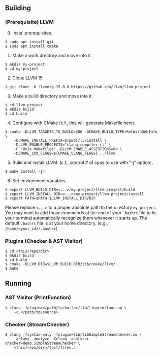 ## Building

### (Prerequisite) LLVM

0. Instal prerequisites.

```
$ sudo apt install git
$ sudo apt install cmake
```

1. Make a work drectory and move into it.

```
$ mkdir my-project
$ cd my-project
```

2. Clone LLVM 15.

```
$ git clone -b llvmorg-15.0.0 https://github.com/llvm/llvm-project
```

3. Make a build directory and move into it.

```
$ cd llvm-project
$ mkdir build
$ cd build
```

4. Configure with CMake (c.f., this will generate Makefile here).

```
$ cmake -DLLVM_TARGETS_TO_BUILD=X86 -DCMAKE_BUILD_TYPE=RelWithDebInfo \
    -DCMAKE_INSTALL_PREFIX=$(pwd)/../install \
    -DLLVM_ENABLE_PROJECTS="clang;compiler-rt" \
    -G "Unix Makefiles" -DLLVM_ENABLE_ASSERTIONS=ON \
    -DCMAKE_CXX_FLAGS=${CMAKE_CLANG_FLAGS} ../llvm
```

5. Build and install LLVM. (c.f., control # of cpus to use with "-j" option).

```
$ make install -j4
```

6. Set environment variables.

```
$ export LLVM_BUILD_DIR=<...>/my-project/llvm-project/build
$ export LLVM_INSTALL_DIR=<...>/my-project/llvm-project/install
$ export PATH=$PATH:$LLVM_INSTALL_DIR/bin
```

Please replace `<...>` to a proper absolute path to the directory `my-project`.
You may want to add those commands at the end of your `.bashrc` file to let your
terminal automatically recognize them whenever it starts up.  The default
`.bashrc` file is at your home directory. (e.g., `/home/<your_id>/.bashrc`)

### Plugins (Checker & AST Visitor)

```
$ cd <this/repo/dir>
$ mkdir build
$ cd build
$ cmake -DLLVM_DIR=$LLVM_BUILD_DIR/lib/cmake/llvm/ ..
$ make
```

## Running

### AST Visitor (PrintFunction)

```
$ clang -fplugin=</path/to/build>/lib/libprintfunc.so \
    -c </path/to/source> 
```

### Checker (StreamChecker)

```
$ clang -fsyntax-only -fplugin=lib/libSimpleStreamChecker.so \
    -Xclang -analyze -Xclang -analyzer-checker=demo.SimpleStreamChecker \
    <this/repo/dir>/test/files.c
```

